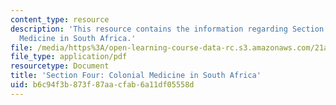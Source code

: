 ```yaml
---
content_type: resource
description: 'This resource contains the information regarding Section Four: Colonial
  Medicine in South Africa.'
file: /media/https%3A/open-learning-course-data-rc.s3.amazonaws.com/21a-460j-medicine-religion-and-politics-in-africa-and-the-african-diaspora-spring-2005/b6c94f3b873f87aacfab6a11df05558d_MIT21A_460JS05_3_3_05_460j.pdf
file_type: application/pdf
resourcetype: Document
title: 'Section Four: Colonial Medicine in South Africa'
uid: b6c94f3b-873f-87aa-cfab-6a11df05558d
---
```

